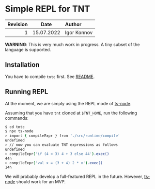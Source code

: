 # Simple REPL for TNT

| Revision | Date       | Author           |
| -------: | :--------: | :--------------- |
| 1        | 15.07.2022 | Igor Konnov      |

**WARNING**: This is very much work in progress. A tiny subset of the language
is supported.

## Installation

You have to compile `tntc` first. See [README](../tntc/README.md).

## Running REPL

At the moment, we are simply using the REPL mode of [ts-node][].

Assuming that you have `tnt` cloned at `$TNT_HOME`, run the following commands:

```sh
$ cd tntc
$ npx ts-node
> import { compileExpr } from './src/runtime/compile'
undefined
> // now you can evaluate TNT expressions as follows
undefined
> compileExpr('if (4 < 3) 4 + 3 else 44').exec()
44n
> compileExpr('val x = (3 + 4) 2 * x').exec()
14n
```

We will probably develop a full-featured REPL in the future. However,
[ts-node][] should work for an MVP.


[ts-node]: https://github.com/TypeStrong/ts-node
